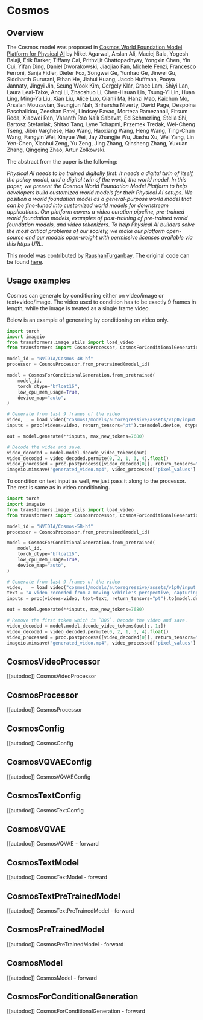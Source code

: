 <!--Copyright 2025 The HuggingFace Team. All rights reserved.

Licensed under the Apache License, Version 2.0 (the "License"); you may not use this file except in compliance with
the License. You may obtain a copy of the License at

http://www.apache.org/licenses/LICENSE-2.0

Unless required by applicable law or agreed to in writing, software distributed under the License is distributed on
an "AS IS" BASIS, WITHOUT WARRANTIES OR CONDITIONS OF ANY KIND, either express or implied. See the License for the
specific language governing permissions and limitations under the License.

⚠️ Note that this file is in Markdown but contain specific syntax for our doc-builder (similar to MDX) that may not be
rendered properly in your Markdown viewer.

-->

# Cosmos

## Overview

The Cosmos model was proposed in [Cosmos World Foundation Model Platform for Physical AI](https://arxiv.org/abs/2501.03575) by Niket Agarwal, Arslan Ali, Maciej Bala, Yogesh Balaji, Erik Barker, Tiffany Cai, Prithvijit Chattopadhyay, Yongxin Chen, Yin Cui, Yifan Ding, Daniel Dworakowski, Jiaojiao Fan, Michele Fenzi, Francesco Ferroni, Sanja Fidler, Dieter Fox, Songwei Ge, Yunhao Ge, Jinwei Gu, Siddharth Gururani, Ethan He, Jiahui Huang, Jacob Huffman, Pooya Jannaty, Jingyi Jin, Seung Wook Kim, Gergely Klár, Grace Lam, Shiyi Lan, Laura Leal-Taixe, Anqi Li, Zhaoshuo Li, Chen-Hsuan Lin, Tsung-Yi Lin, Huan Ling, Ming-Yu Liu, Xian Liu, Alice Luo, Qianli Ma, Hanzi Mao, Kaichun Mo, Arsalan Mousavian, Seungjun Nah, Sriharsha Niverty, David Page, Despoina Paschalidou, Zeeshan Patel, Lindsey Pavao, Morteza Ramezanali, Fitsum Reda, Xiaowei Ren, Vasanth Rao Naik Sabavat, Ed Schmerling, Stella Shi, Bartosz Stefaniak, Shitao Tang, Lyne Tchapmi, Przemek Tredak, Wei-Cheng Tseng, Jibin Varghese, Hao Wang, Haoxiang Wang, Heng Wang, Ting-Chun Wang, Fangyin Wei, Xinyue Wei, Jay Zhangjie Wu, Jiashu Xu, Wei Yang, Lin Yen-Chen, Xiaohui Zeng, Yu Zeng, Jing Zhang, Qinsheng Zhang, Yuxuan Zhang, Qingqing Zhao, Artur Zolkowski.


The abstract from the paper is the following:

*Physical AI needs to be trained digitally first. It needs a digital twin of itself, the policy model, and a digital twin of the world, the world model. In this paper, we present the Cosmos World Foundation Model Platform to help developers build customized world models for their Physical AI setups. We position a world foundation model as a general-purpose world model that can be fine-tuned into customized world models for downstream applications. Our platform covers a video curation pipeline, pre-trained world foundation models, examples of post-training of pre-trained world foundation models, and video tokenizers. To help Physical AI builders solve the most critical problems of our society, we make our platform open-source and our models open-weight with permissive licenses available via this https URL.*

This model was contributed by [RaushanTurganbay](https://huggingface.co/RaushanTurganbay).
The original code can be found [here](https://github.com/NVIDIA/Cosmos/tree/main).


## Usage examples

Cosmos can generate by conditioning either on video/image or text+video/image. The video used to condition has to be exactly 9 frames in length, while the image is treated as a single frame video.

Below is an example of generating by conditioning on video only.

```python
import torch
import imageio
from transformers.image_utils import load_video
from transformers import CosmosProcessor, CosmosForConditionalGeneration

model_id = "NVIDIA/Cosmos-4B-hf"
processor = CosmosProcessor.from_pretrained(model_id)

model = CosmosForConditionalGeneration.from_pretrained(
    model_id,
    torch_dtype="bfloat16",
    low_cpu_mem_usage=True,
    device_map="auto",
)

# Generate from last 9 frames of the video
video, _ = load_video("cosmos1/models/autoregressive/assets/v1p0/input.mp4", backend="decord")[-9:]
inputs = proc(videos=video, return_tensors="pt").to(model.device, dtype=torch.bfloat16)

out = model.generate(**inputs, max_new_tokens=7680)

# Decode the video and save. 
video_decoded = model.model.decode_video_tokens(out)
video_decoded = video_decoded.permute(0, 2, 1, 3, 4).float()
video_processed = proc.postprocess([video_decoded[0]], return_tensors="np")
imageio.mimsave("generated_video.mp4", video_processed['pixel_values'].squeeze(0), fps=25)

```

To condition on text input as well, we just pass it along to the processor. The rest is same as in video conditioning.

```python
import torch
import imageio
from transformers.image_utils import load_video
from transformers import CosmosProcessor, CosmosForConditionalGeneration

model_id = "NVIDIA/Cosmos-5B-hf"
processor = CosmosProcessor.from_pretrained(model_id)

model = CosmosForConditionalGeneration.from_pretrained(
    model_id,
    torch_dtype="bfloat16",
    low_cpu_mem_usage=True,
    device_map="auto",
)

# Generate from last 9 frames of the video
video, _ = load_video("cosmos1/models/autoregressive/assets/v1p0/input.mp4", backend="decord")[-9:]
text = "A video recorded from a moving vehicle's perspective, capturing roads, buildings, landscapes, and changing weather and lighting conditions."
inputs = proc(videos=video, text=text, return_tensors="pt").to(model.device, dtype=torch.bfloat16)

out = model.generate(**inputs, max_new_tokens=7680)

# Remove the first token which is `BOS`. Decode the video and save. 
video_decoded = model.model.decode_video_tokens(out[:, 1:])
video_decoded = video_decoded.permute(0, 2, 1, 3, 4).float()
video_processed = proc.postprocess([video_decoded[0]], return_tensors="np")
imageio.mimsave("generated_video.mp4", video_processed['pixel_values'].squeeze(0), fps=25)

```

## CosmosVideoProcessor

[[autodoc]] CosmosVideoProcessor

## CosmosProcessor

[[autodoc]] CosmosProcessor

## CosmosConfig

[[autodoc]] CosmosConfig

## CosmosVQVAEConfig

[[autodoc]] CosmosVQVAEConfig

## CosmosTextConfig

[[autodoc]] CosmosTextConfig

## CosmosVQVAE

[[autodoc]] CosmosVQVAE
    - forward

## CosmosTextModel

[[autodoc]] CosmosTextModel
    - forward

## CosmosTextPreTrainedModel

[[autodoc]] CosmosTextPreTrainedModel
    - forward

## CosmosPreTrainedModel

[[autodoc]] CosmosPreTrainedModel
    - forward

## CosmosModel

[[autodoc]] CosmosModel
    - forward

## CosmosForConditionalGeneration

[[autodoc]] CosmosForConditionalGeneration
    - forward
